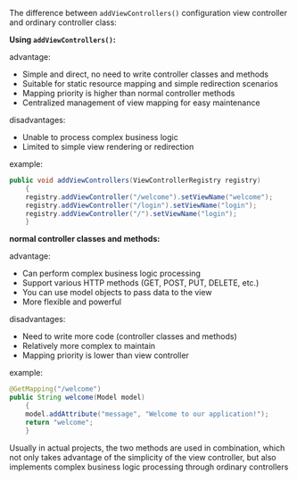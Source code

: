 The difference between `addViewControllers()` configuration view controller and ordinary controller class:

**Using `addViewControllers()`:**

advantage:
- Simple and direct, no need to write controller classes and methods
- Suitable for static resource mapping and simple redirection scenarios
- Mapping priority is higher than normal controller methods
- Centralized management of view mapping for easy maintenance

disadvantages:
- Unable to process complex business logic
- Limited to simple view rendering or redirection

example:
```java
public void addViewControllers(ViewControllerRegistry registry)
    {
    registry.addViewController("/welcome").setViewName("welcome");
    registry.addViewController("/login").setViewName("login");
    registry.addViewController("/").setViewName("login");
    }
```

**normal controller classes and methods:**

advantage:
- Can perform complex business logic processing
- Support various HTTP methods (GET, POST, PUT, DELETE, etc.)
- You can use model objects to pass data to the view
- More flexible and powerful

disadvantages:
- Need to write more code (controller classes and methods)
- Relatively more complex to maintain
- Mapping priority is lower than view controller

example:
```java
@GetMapping("/welcome")
public String welcome(Model model) 
    {
    model.addAttribute("message", "Welcome to our application!");
    return "welcome";
    }
```

Usually in actual projects, the two methods are used in combination, 
which not only takes advantage of the simplicity of the view controller, 
but also implements complex business logic processing through ordinary controllers


